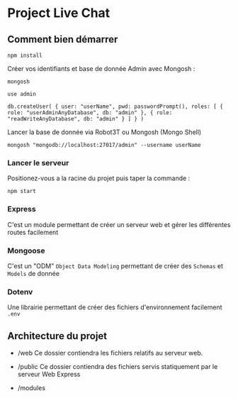 # Project Live Chat

## Comment bien démarrer

```
npm install
```

Créer vos identifiants et base de donnée Admin avec Mongosh :
```
mongosh

use admin

db.createUser( { user: "userName", pwd: passwordPrompt(), roles: [ { role: "userAdminAnyDatabase", db: "admin" }, { role: "readWriteAnyDatabase", db: "admin" } ] } )

```
Lancer la base de donnée via Robot3T ou Mongosh (Mongo Shell)
```
mongosh "mongodb://localhost:27017/admin" --username userName

```

### Lancer le serveur

Positionez-vous a la racine du projet puis taper la commande : 
```
npm start
```

### Express

C'est un module permettant de créer un serveur web et gérer les différentes routes facilement

### Mongoose

C'est un "ODM" `Object Data Modeling` permettant de créer des `Schemas` et `Models` de donnée

### Dotenv

Une librairie permettant de créer des fichiers d'environnement facilement `.env`

## Architecture du projet

- /web
Ce dossier contiendra les fichiers relatifs au serveur web.

- /public
Ce dossier contiendra des fichiers servis statiquement par le serveur Web Express

- /modules
